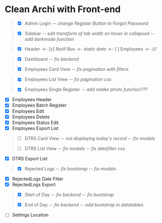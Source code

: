 # Clean Archi with **Front-end**


>- [x] Admin Login
-- *change Register Button to Forgot Password*

>- [x] Sidebar
-- *edit transform of tab width on hover in collapsed*
-- *add darkmode function*

>- [x] Header
->- [x] Notif Box
->- *static data*
->- [ ] Employees
->- *///*

>- [x] Dashboard
-- *fix backend*

>- [x] Employees Card View
-- *fix pagination with filters*

>- [x] Employees List View
-- *fix pagination css*

>- [x] Employees Single Register
-- *add retake photo function???*

- [x] Employees Header
- [x] Employees Batch Register
- [x] Employees Edit
- [x] Employees Delete
- [x] Employees Status Edit
- [x] Employees Export List

>- [ ] DTRS Card View
-- *not displaying today's record*
-- *fix modals*

>- [ ] DTRS List View
-- *fix modals*
-- *fix datefilter css*

- [x] DTRS Export List

>- [x] Rejected Logs
-- *fix bootstrap*
-- *fix modals*

- [x] RejectedLogs Date Filter
- [x] RejectedLogs Export

>- [x] Start of Day
-- *fix backend*
-- *fix bootstrap*

>- [x] End of Day
-- *fix backend*
-- *add bootstrap in datatables*

- [ ] Settings Location